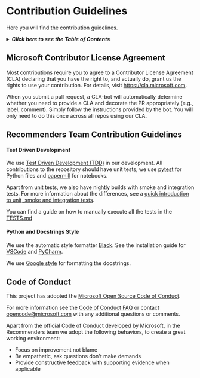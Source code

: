 # Contribution Guidelines

Here you will find the contribution guidelines.

<details>
<summary><strong><em>Click here to see the Table of Contents</em></strong></summary>

* [Microsoft Contributor License Agreement](#microsoft-contributor-license-agreement)
* [Recommenders Team Contribution Guidelines](#recommenders-team-contribution-guidelines)
  * [Test Driven Development](#test-driven-development)
  * [Python and Docstrings Style](#python-and-docstrings-style)
* [Code of Conduct](#code-of-conduct)
</details>

## Microsoft Contributor License Agreement

Most contributions require you to agree to a Contributor License Agreement (CLA) declaring that you have the right to, and actually do, grant us the rights to use your contribution. For details, visit https://cla.microsoft.com.

When you submit a pull request, a CLA-bot will automatically determine whether you need to provide a CLA and decorate the PR appropriately (e.g., label, comment). Simply follow the instructions provided by the bot. You will only need to do this once across all repos using our CLA.

## Recommenders Team Contribution Guidelines

#### Test Driven Development

We use [Test Driven Development (TDD)](https://en.wikipedia.org/wiki/Test-driven_development) in our development. All contributions to the repository should have unit tests, we use [pytest](https://docs.pytest.org/en/latest/) for Python files and [papermill](https://github.com/nteract/papermill) for notebooks. 

Apart from unit tests, we also have nightly builds with smoke and integration tests. For more information about the differences, see a [quick introduction to unit, smoke and integration tests](https://miguelgfierro.com/blog/2018/a-beginners-guide-to-python-testing/).

You can find a guide on how to manually execute all the tests in the [TESTS.md](TESTS.md)

#### Python and Docstrings Style
We use the automatic style formatter [Black](https://github.com/ambv/black). See the installation guide for [VSCode](https://github.com/ambv/black#visual-studio-code) and [PyCharm](https://github.com/ambv/black#pycharm).

We use [Google style](http://sphinxcontrib-napoleon.readthedocs.io/en/latest/example_google.html) for formatting the docstrings.

## Code of Conduct

This project has adopted the [Microsoft Open Source Code of Conduct](https://opensource.microsoft.com/codeofconduct/).

For more information see the [Code of Conduct FAQ](https://opensource.microsoft.com/codeofconduct/faq/) or contact [opencode@microsoft.com](mailto:opencode@microsoft.com) with any additional questions or comments.

Apart from the official Code of Conduct developed by Microsoft, in the Recommenders team we adopt the following behaviors, to create a great working environment:
- Focus on improvement not blame
- Be empathetic, ask questions don't make demands
- Provide constructive feedback with supporting evidence when applicable


